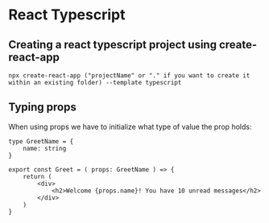 # React Typescript

## Creating a react typescript project using create-react-app

```
npx create-react-app ("projectName" or "." if you want to create it within an existing folder) --template typescript
```

## Typing props

When using props we have to initialize what type of value the prop holds:

```
type GreetName = {
    name: string
}

export const Greet = ( props: GreetName ) => {
    return (
        <div>
            <h2>Welcome {props.name}! You have 10 unread messages</h2>
        </div>
    )
}
```
